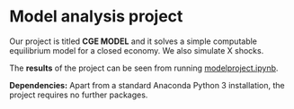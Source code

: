# Model analysis project

Our project is titled **CGE MODEL** and it solves a simple computable equilibrium model for a closed economy. We also simulate X shocks. 

The **results** of the project can be seen from running [modelproject.ipynb](modelproject.ipynb).

**Dependencies:** Apart from a standard Anaconda Python 3 installation, the project requires no further packages.
